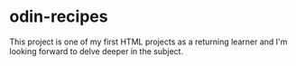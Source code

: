 # odin-recipes
This project is one of my first HTML projects as a returning learner and I'm looking forward to delve deeper in the subject.